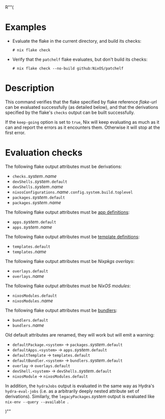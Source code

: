 R""(

# Examples

* Evaluate the flake in the current directory, and build its checks:

  ```console
  # nix flake check
  ```

* Verify that the `patchelf` flake evaluates, but don't build its
  checks:

  ```console
  # nix flake check --no-build github:NixOS/patchelf
  ```

# Description

This command verifies that the flake specified by flake reference
*flake-url* can be evaluated successfully (as detailed below), and
that the derivations specified by the flake's `checks` output can be
built successfully.

If the `keep-going` option is set to `true`, Nix will keep evaluating as much
as it can and report the errors as it encounters them. Otherwise it will stop
at the first error.

# Evaluation checks

The following flake output attributes must be derivations:

* `checks.`*system*`.`*name*
* `devShells.`*system*`.default`
* `devShells.`*system*`.`*name*
* `nixosConfigurations.`*name*`.config.system.build.toplevel`
* `packages.`*system*`.default`
* `packages.`*system*`.`*name*

The following flake output attributes must be [app
definitions](./nix3-run.md):

* `apps.`*system*`.default`
* `apps.`*system*`.`*name*

The following flake output attributes must be [template
definitions](./nix3-flake-init.md):

* `templates.default`
* `templates.`*name*

The following flake output attributes must be *Nixpkgs overlays*:

* `overlays.default`
* `overlays.`*name*

The following flake output attributes must be *NixOS modules*:

* `nixosModules.default`
* `nixosModules.`*name*

The following flake output attributes must be
[bundlers](./nix3-bundle.md):

* `bundlers.default`
* `bundlers.`*name*

Old default attributes are renamed, they will work but will emit a warning:

* `defaultPackage.<system>` → `packages.`*system*`.default`
* `defaultApps.<system>` → `apps.`*system*`.default`
* `defaultTemplate` → `templates.default`
* `defaultBundler.<system>` → `bundlers.`*system*`.default`
* `overlay` → `overlays.default`
* `devShell.<system>` → `devShells.`*system*`.default`
* `nixosModule` → `nixosModules.default`

In addition, the `hydraJobs` output is evaluated in the same way as
Hydra's `hydra-eval-jobs` (i.e. as a arbitrarily deeply nested
attribute set of derivations). Similarly, the
`legacyPackages`.*system* output is evaluated like `nix-env --query --available `.

)""
